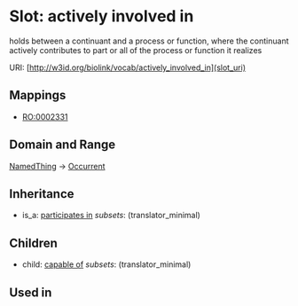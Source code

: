 # Slot: actively involved in


holds between a continuant and a process or function, where the continuant actively contributes to part or all of the process or function it realizes

URI: [http://w3id.org/biolink/vocab/actively_involved_in](slot_uri)
## Mappings

 * [RO:0002331](http://purl.obolibrary.org/obo/RO_0002331)
## Domain and Range

[NamedThing](NamedThing.md) -> [Occurrent](Occurrent.md)
## Inheritance

 *  is_a: [participates in](participates_in.md) *subsets*: (translator_minimal)
## Children

 *  child: [capable of](capable_of.md) *subsets*: (translator_minimal)
## Used in

